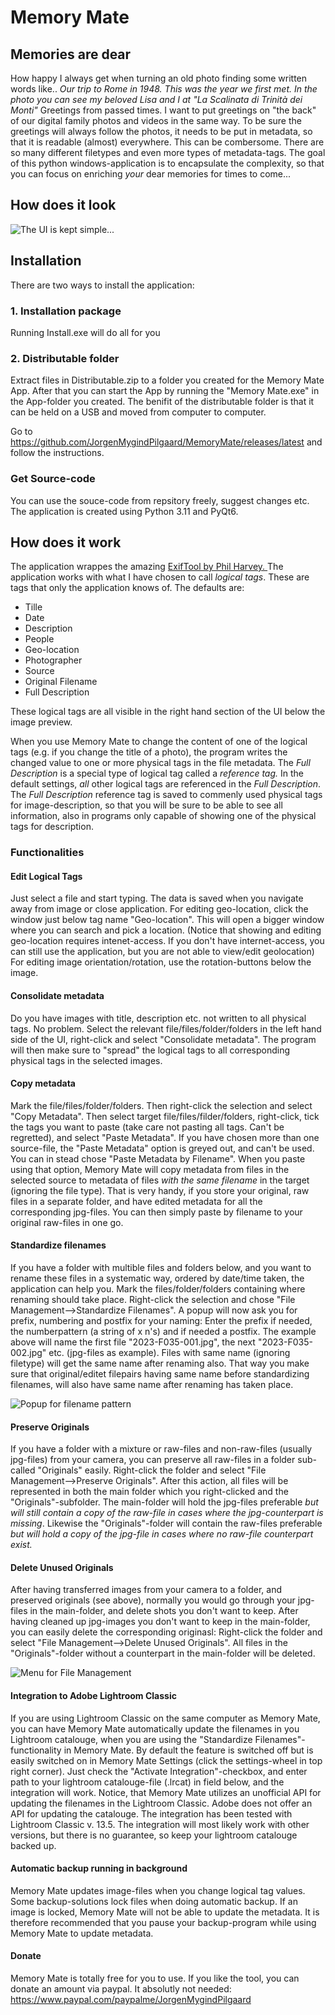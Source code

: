 # Memory Mate
## Memories are dear
How happy I always get when turning an old photo finding some written words like..
*Our trip to Rome in 1948. This was the year we first met. In the photo you can see my beloved Lisa and I at "La Scalinata di Trinità dei Monti"*
Greetings from passed times. I want to put greetings on "the back" of our digital family photos and videos in the same way. To be sure the greetings will always follow the photos, it needs to be put in metadata, so that it is readable (almost) everywhere. This can be combersome. There are so many different filetypes and even more types of metadata-tags. The goal of this python windows-application is to encapsulate the complexity, so that you can focus on enriching *your* dear memories for times to come...

## How does it look

![The UI is kept simple...](MemoryMateUI.jpg)
## Installation
There are two ways to install the application:
### 1. Installation package
Running Install.exe will do all for you
### 2. Distributable folder
Extract files in Distributable.zip to a folder you created for the Memory Mate App.
After that you can start the App by running the "Memory Mate.exe" in the App-folder you created.
The benifit of the distributable folder is that it can be held on a USB and moved from computer to computer.

Go to https://github.com/JorgenMygindPilgaard/MemoryMate/releases/latest and follow the instructions.

### Get Source-code
You can use the souce-code from repsitory freely, suggest changes etc. The application is created using Python 3.11 and PyQt6. 

## How does it work
The application wrappes the amazing [ExifTool by Phil Harvey. ](https://exiftool.org/)
The application works with what I have chosen to call *logical tags*. These are tags that only the application knows of. The defaults are:
* Tille
* Date
* Description
* People
* Geo-location
* Photographer
* Source
* Original Filename
* Full Description

These logical tags are all visible in the right hand section of the UI below the image preview.

When you use Memory Mate to change the content of one of the logical tags (e.g. if you change the title of a photo), the program writes the changed value to one or more physical tags in the file metadata. 
The *Full Description* is a special type of logical tag called a *reference tag.* In the default settings, *all* other logical tags are referenced in the *Full Description*. The *Full Description* reference tag is saved to commenly used physical tags for image-description, so that you will be sure to be able to see all information, also in programs only capable of showing one of the physical tags for description.
### Functionalities
#### Edit Logical Tags
Just select a file and start typing. The data is saved when you navigate away from image or close application.
For editing geo-location, click the window just below tag name "Geo-location". This will open a bigger window where you can search and pick a location. (Notice that showing and editing geo-location requires intenet-access. If you don't have internet-access, you can still use the application, but you are not able to view/edit geolocation)
For editing image orientation/rotation, use the rotation-buttons below the image.
#### Consolidate metadata
Do you have images with title, description etc. not written to all physical tags. No problem. Select the relevant file/files/folder/folders in the left hand side of the UI, right-click and select "Consolidate metadata". The program will then make sure to "spread" the logical tags to all corresponding physical tags in the selected images.
#### Copy metadata
Mark the file/files/folder/folders. Then right-click the selection and select "Copy Metadata". Then select target file/files/filder/folders, right-click, tick the tags you want to paste (take care not pasting all tags. Can't be regretted), and select "Paste Metadata". If you have chosen more than one source-file, the "Paste Metadata" option is greyed out, and can't be used. You can in stead chose "Paste Metadata by Filename". When you paste using that option, Memory Mate will copy metadata from files in the selected source to metadata of files *with the same filename* in the target (ignoring the file type). That is very handy, if you store your original, raw files in a separate folder, and have edited metadata for all the corresponding jpg-files. You can then simply paste by filename to your original raw-files in one go.

#### Standardize filenames
If you have a folder with multible files and folders below, and you want to rename these files in a systematic way, ordered by date/time taken, the application can help you. Mark the files/folder/folders containing where renaming should take place. Right-click the selection and chose "File Management-->Standardize Filenames". A popup will now ask you for prefix, numbering and postfix for your naming:
Enter the prefix if needed, the numberpattern (a string of x n's) and if needed a postfix. 
The example above will name the first file "2023-F035-001.jpg", the next "2023-F035-002.jpg" etc. (jpg-files as example). Files with same name (ignoring filetype) will get the same name after renaming also. That way you make sure that original/editet filepairs having same name before standardizing filenames, will also have same name after renaming has taken place.

![Popup for filename pattern](StandardizeFilenamesPopup.jpg)

#### Preserve Originals
If you have a folder with a mixture or raw-files and non-raw-files (usually jpg-files) from your camera, you can preserve all raw-files in a folder sub-called "Originals" easily. Right-click the folder and select "File Management-->Preserve Originals".
After this action, all files will be represented in both the main folder which you right-clicked and the "Originals"-subfolder. The main-folder will hold the jpg-files preferable _but will still contain a copy of the raw-file in cases where the jpg-counterpart is missing_. Likewise the "Originals"-folder will contain the raw-files preferable _but will hold a copy of the jpg-file in cases where no raw-file counterpart exist._

#### Delete Unused Originals
After having transferred images from your camera to a folder, and preserved originals (see above), normally you would go through your jpg-files in the main-folder, and delete shots you don't want to keep. After having cleaned up jpg-images you don't want to keep in the main-folder, you can easily delete the corresponding originasl: Right-click the folder and select "File Management-->Delete Unused Originals".
All files in the "Originals"-folder without a counterpart in the main-folder will be deleted.

![Menu for File Management](originals_management.png)

#### Integration to Adobe Lightroom Classic
If you are using Lightroom Classic on the same computer as Memory Mate, you can have Memory Mate automatically update the filenames in you Lightroom catalouge, when you are using the "Standardize Filenames"-functionality in Memory Mate. By default the feature is switched off but is easily switched on in Memory Mate Settings (click the settings-wheel in top right corner). Just check the "Activate Integration"-checkbox, and enter path to your lightroom catalouge-file (.lrcat) in field below, and the integration will work.
Notice, that Memory Mate utilizes an unofficial API for updating the filenames in the Lightroom Classic. Adobe does not offer an API for updating the catalouge. The integration has been tested with Lightroom Classic v. 13.5. The integration will most likely work with other versions, but there is no guarantee, so keep your lightroom catalouge backed up.

#### Automatic backup running in background
Memory Mate updates image-files when you change logical tag values. Some backup-solutions lock files when doing automatic backup. If an image is locked, Memory Mate will not be able to update the metadata. It is therefore recommended that you pause your backup-program while using Memory Mate to update metadata.

#### Donate
Memory Mate is totally free for you to use. If you like the tool, you can donate an amount via paypal. It absolutly not needed:
https://www.paypal.com/paypalme/JorgenMygindPilgaard
